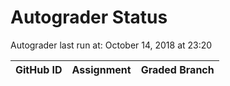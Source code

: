 # Autograder Status
Autograder last run at: October 14, 2018 at 23:20

| GitHub ID | Assignment | Graded Branch |
|-----------|------------|---------------|
